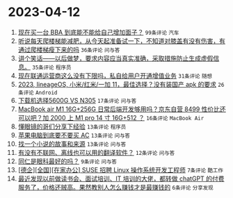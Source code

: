 # 2023-04-12

1. [现在买一台 BBA 到底能不能给自己增加面子？](https://www.v2ex.com/t/931791) `99条评论` `汽车`
1. [听说每天爬楼梯能减肥，从今天起准备试一下，不知道对膝盖有没有伤害，有通过爬楼梯瘦下来的吗](https://www.v2ex.com/t/931797) `36条评论` `问与答`
1. [讲个笑话——以后做梦，要求内容应当真实准确，采取措施防止生成虚假信息。](https://www.v2ex.com/t/931819) `35条评论` `程序员`
1. [现在联通运营商这么没有下限吗，私自给用户开通增值业务](https://www.v2ex.com/t/931795) `31条评论` `随想`
1. [2023, lineageOS, 小米/红米/一加 11，最佳选择？没有装国产 apk 的要求](https://www.v2ex.com/t/931798) `26条评论` `Android`
1. [下载机选择5600G VS N305](https://www.v2ex.com/t/931813) `17条评论` `问与答`
1. [MacBook air M1 16G+256G 日常后端开发够用吗？京东自营 8499 性价比还可以吧？加 2000 上 M1 pro 14 寸 16G+512 ？](https://www.v2ex.com/t/931793) `16条评论` `MacBook Air`
1. [懂眼镜的哥们分享下经验](https://www.v2ex.com/t/931825) `13条评论` `程序员`
1. [苹果电脑到底要不要买 AC](https://www.v2ex.com/t/931815) `13条评论` `问与答`
1. [找一个小说的故事和来源](https://www.v2ex.com/t/931785) `13条评论` `问与答`
1. [有没有不联网、离线也可以用的翻译软件？](https://www.v2ex.com/t/931790) `12条评论` `问与答`
1. [同仁是眼科最好的吗？](https://www.v2ex.com/t/931800) `9条评论` `问与答`
1. [[德企][全国][在家办公] SUSE 招聘 Linux 操作系统开发工程师](https://www.v2ex.com/t/931808) `7条评论` `酷工作`
1. [最近发现以前做读书会、面试培训、IT 培训的大佬，都转做 chatGPT 的付费服务了，价格还贼高。果然教别人怎么赚钱才是最赚钱的](https://www.v2ex.com/t/931822) `6条评论` `分享发现`
